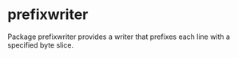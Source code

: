 # prefixwriter
Package prefixwriter provides a writer that prefixes each line with a specified byte slice.
